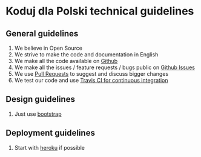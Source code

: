 Koduj dla Polski technical guidelines
=====================================

General guidelines
------------------

1. We believe in Open Source
1. We strive to make the code and documentation in English
1. We make all the code available on [Github](https://github.com/kodujdlapolski)
1. We make all the issues / feature requests / bugs public on [Github Issues](https://github.com/kodujdlapolski/guidelines/issues)
1. We use [Pull Requests](https://github.com/kodujdlapolski/guidelines/pulls) to suggest and discuss bigger changes
1. We test our code and use [Travis CI for continuous integration](https://travis-ci.org/kodujdlapolski/guidelines)

Design guidelines
-----------------

1. Just use [bootstrap](http://getbootstrap.com/)

Deployment guidelines
---------------------

1. Start with [heroku](https://www.heroku.com/) if possible

